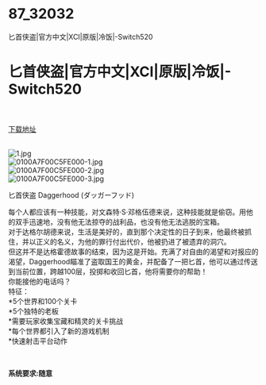 # 87_32032
匕首侠盗|官方中文|XCI|原版|冷饭|-Switch520
# 匕首侠盗|官方中文|XCI|原版|冷饭|-Switch520
 <br/></br>
[下载地址](https://www.switch520.cc/article/32032 "下载地址")
<br/></br>

<p><img title="1.jpg" src="https://www.switch520.cc/muke_img/2022_05_30_4575b1398623d.jpg" alt="1.jpg"><br>
<img title="0100A7F00C5FE000-1.jpg" src="https://www.switch520.cc/muke_img/2022_05_30_8ca2a6424528e.jpg" alt="0100A7F00C5FE000-1.jpg"><br>
<img title="0100A7F00C5FE000-2.jpg" src="https://www.switch520.cc/muke_img/2022_05_30_1e449815bd405.jpg" alt="0100A7F00C5FE000-2.jpg"><br>
<img title="0100A7F00C5FE000-3.jpg" src="https://www.switch520.cc/muke_img/2022_05_30_9b5dcf5d2d9e9.jpg" alt="0100A7F00C5FE000-3.jpg"></p>
<p>匕首侠盗 Daggerhood (ダッガーフッド)</p>
<p>每个人都应该有一种技能，对文森特·S·邓格伍德来说，这种技能就是偷窃。用他的双手迅速地，没有他无法掠夺的战利品，也没有他无法逃脱的宝箱。<br>
对于达格尔胡德来说，生活是美好的，直到那个决定性的日子到来，他最终被抓住，并以正义的名义，为他的罪行付出代价，他被扔进了被遗弃的洞穴。<br>
但这并不是达格霍德故事的结束，因为这是开始。充满了对自由的渴望和对报应的渴望，Daggerhood瞄准了盗取国王的黄金，并配备了一把匕首，他可以通过传送到当前位置，跨越100层，投掷和收回匕首，他将需要你的帮助！<br>
你能接他的电话吗？<br>
特征：<br>
*5个世界和100个关卡<br>
*5个独特的老板<br>
*需要玩家收集宝藏和精灵的关卡挑战<br>
*每个世界都引入了新的游戏机制<br>
*快速射击平台动作</p>
<p>&nbsp;</p>
<p><strong>系统要求:随意</strong></p>



